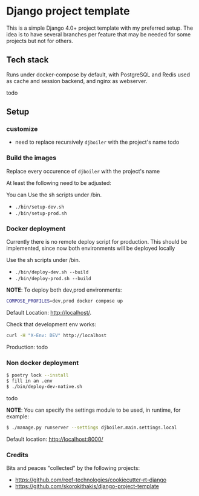 # Django project template

This is a simple Django 4.0+ project template with my preferred setup. The idea
is to have several branches per feature that may be needed for some projects but
not for others.

## Tech stack

Runs under docker-compose by default, with PostgreSQL 
and Redis used as cache and session backend, and nginx
as webserver.

todo 

## Setup

### customize ###

* need to replace recursively `djboiler` with the project's name
todo


### Build the images ### 

Replace every occurence of `djboiler` with the project's name

At least the following need to be adjusted:

You can Use the sh scripts under /bin.

- `./bin/setup-dev.sh`
- `./bin/setup-prod.sh`

### Docker deployment ###

Currently there is no remote deploy script for production.
This should be implemented, since now both environments will
be deployed locally

Use the sh scripts under /bin.

- `./bin/deploy-dev.sh --build`
- `./bin/deploy-prod.sh --build`

__NOTE__: To deploy both dev,prod environments:
```bash
COMPOSE_PROFILES=dev,prod docker compose up
```

Default Location: [http://localhost/](http://localhost/).

Check that development env works:
```bash
curl -H "X-Env: DEV" http://localhost
```

Production: todo

### Non docker deployment ###

```bash
$ poetry lock --install
$ fill in an .env
$ ./bin/deploy-dev-native.sh
```

todo

__NOTE__: You can specify the settings module to be used, in runtime, for example:
```bash
$ ./manage.py runserver --settings djboiler.main.settings.local
```

Default location: [http://localhost:8000/](http://localhost:8000/)

### Credits

Bits and peaces "collected" by the following projects:
- https://github.com/reef-technologies/cookiecutter-rt-django
- https://github.com/skorokithakis/django-project-template
